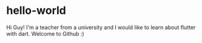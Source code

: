 # hello-world
Hi Guy!
I'm a teacher from a university and I would like to learn about flutter with dart.
Welcome to Github :)
